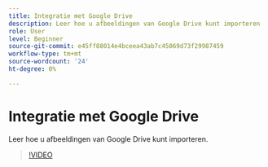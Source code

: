 ```yaml
---
title: Integratie met Google Drive
description: Leer hoe u afbeeldingen van Google Drive kunt importeren
role: User
level: Beginner
source-git-commit: e45ff88014e4bceea43ab7c45069d73f29987459
workflow-type: tm+mt
source-wordcount: '24'
ht-degree: 0%

---
```


# Integratie met Google Drive

Leer hoe u afbeeldingen van Google Drive kunt importeren.

>[!VIDEO](https://video.tv.adobe.com/v/3420219?quality=12&learn=on&hidetitle=true)
